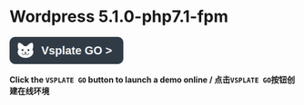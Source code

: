 # Wordpress 5.1.0-php7.1-fpm

<a href="https://www.vsplate.com/?docker-compose=https://github.com/vsplate/dcenvs/wordpress/5.1.0-php7.1-fpm"><img alt="VSPLATE GO" src="https://raw.githubusercontent.com/vsplate/images/master/vsgo_btn.png" width="200px"></a>

**Click the `VSPLATE GO` button to launch a demo online / 点击`VSPLATE GO`按钮创建在线环境**